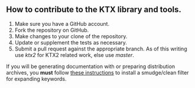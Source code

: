 <!-- Copyright 2013-2020 Mark Callow -->
<!-- SPDX-License-Identifier: Apache-2.0 -->

## How to contribute to the KTX library and tools.

1. Make sure you have a GitHub account.
2. Fork the repository on GitHub.
3. Make changes to your clone of the repository.
4. Update or supplement the tests as necessary.
5. Submit a pull request against the appropriate branch. As of this
   writing use _ktx2_ for KTX2 related work, else use _master_.

If you will be generating documentation with or preparing
distribution archives, you **must** follow
[these instructions](README.md#kwexpansion) to install a
smudge/clean filter for expanding keywords.
